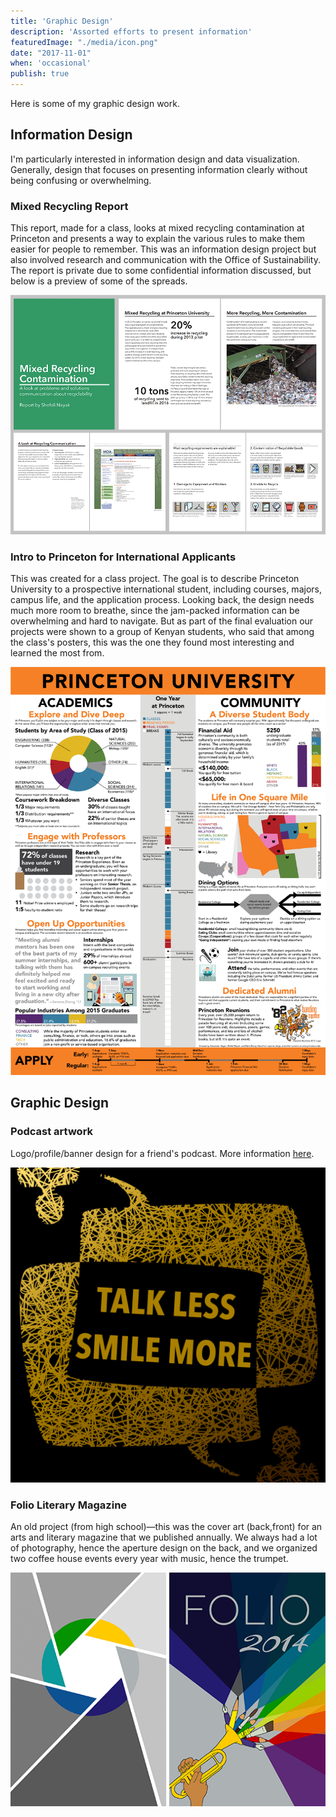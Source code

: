 ```yaml
---
title: 'Graphic Design'
description: 'Assorted efforts to present information'
featuredImage: "./media/icon.png"
date: "2017-11-01"
when: 'occasional'
publish: true
---
```


Here is some of my graphic design work.

## Information Design

I'm particularly interested in information design and data visualization. Generally, design that focuses on presenting information clearly without being confusing or overwhelming.

### Mixed Recycling Report

This report, made for a class, looks at mixed recycling contamination at Princeton and presents a way to explain the various rules to make them easier for people to remember. This was an information design project but also involved research and communication with the Office of Sustainability. The report is private due to some confidential information discussed, but below is a preview of some of the spreads.

![mixed recycling](./media/recycling-all.png)

### Intro to Princeton for International Applicants

This was created for a class project. The goal is to describe Princeton University to a prospective international student, including courses, majors, campus life, and the application process. Looking back, the design needs much more room to breathe, since the jam-packed information can be overwhelming and hard to navigate. But as part of the final evaluation our projects were shown to a group of Kenyan students, who said that among the class's posters, this was the one they found most interesting and learned the most from.

![princeton guide](./media/princeton.jpg)


## Graphic Design

### Podcast artwork

Logo/profile/banner design for a friend's podcast. More information [here](/pages/projects/collabs/post/).

![podcast artwork](./media/pod-art.png)

### Folio Literary Magazine

An old project (from high school)—this was the cover art (back,front) for an arts and literary magazine that we published annually. We always had a lot of photography, hence the aperture design on the back, and we organized two coffee house events every year with music, hence the trumpet.

![folio magazine cover](./media/folio.png)
